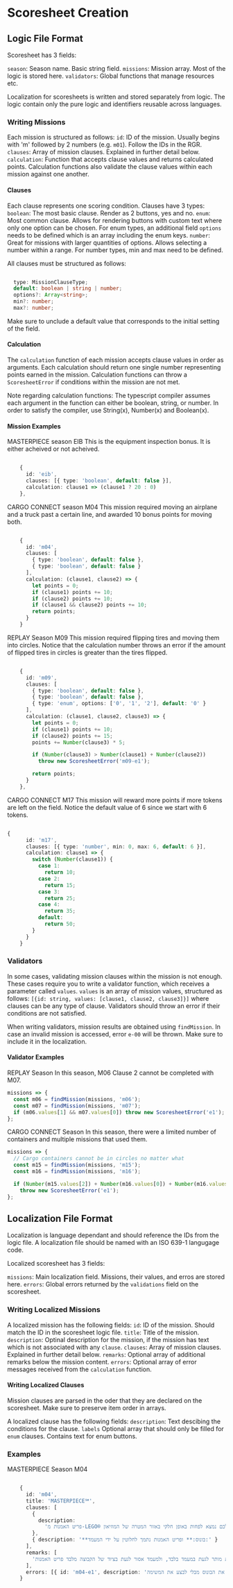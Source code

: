 # Scoresheet Creation

## Logic File Format

Scoresheet has 3 fields:

`season`: Season name. Basic string field.
`missions`: Mission array. Most of the logic is stored here.
`validators`: Global functions that manage resources etc.

Localization for scoresheets is written and stored separately from logic.
The logic contain only the pure logic and identifiers reusable across languages.

### Writing Missions

Each mission is structured as follows:
`id`: ID of the mission. Usually begins with 'm' followed by 2 numbers (e.g. `m01`). Follow the IDs in the RGR.
`clauses`: Array of mission clauses. Explained in further detail below.
`calculation`: Function that accepts clause values and returns calculated points.
Calculation functions also validate the clause values within each mission against one another.

#### Clauses

Each clause represents one scoring condition. Clauses have 3 types:
`boolean`: The most basic clause. Render as 2 buttons, yes and no.
`enum`: Most common clause. Allows for rendering buttons with custom text where only one option can be chosen.
For enum types, an additional field `options` needs to be defined which is an array including the enum keys.
`number`: Great for missions with larger quantities of options. Allows selecting a number within a range.
For number types, min and max need to be defined.

All clauses must be structured as follows:

```typescript

  type: MissionClauseType;
  default: boolean | string | number;
  options?: Array<string>;
  min?: number;
  max?: number;

```

Make sure to unclude a default value that corresponds to the initial setting of the field.

#### Calculation

The `calculation` function of each mission accepts clause values in order as arguments.
Each calculation should return one single number representing points earned in the mission.
Calculation functions can throw a `ScoresheetError` if conditions within the mission are not met.

Note regarding calculation functions:
The typescript compiler assumes each argument in the function can either be boolean, string, or number.
In order to satisfy the compiler, use String(x), Number(x) and Boolean(x).

#### Mission Examples

MASTERPIECE season EIB
This is the equipment inspection bonus. It is either acheived or not acheived.

```typescript

    {
      id: 'eib',
      clauses: [{ type: 'boolean', default: false }],
      calculation: clause1 => (clause1 ? 20 : 0)
    },

```

CARGO CONNECT season M04
This mission required moving an airplane and a truck past a certain line, and awarded 10 bonus points for moving both.

```typescript

    {
      id: 'm04',
      clauses: [
        { type: 'boolean', default: false },
        { type: 'boolean', default: false }
      ],
      calculation: (clause1, clause2) => {
        let points = 0;
        if (clause1) points += 10;
        if (clause2) points += 10;
        if (clause1 && clause2) points += 10;
        return points;
      }
    }

```

REPLAY Season M09
This mission required flipping tires and moving them into circles.
Notice that the calculation number throws an error if the amount of flipped tires in circles is greater than the tires flipped.

```typescript

    {
      id: 'm09',
      clauses: [
        { type: 'boolean', default: false },
        { type: 'boolean', default: false },
        { type: 'enum', options: ['0', '1', '2'], default: '0' }
      ],
      calculation: (clause1, clause2, clause3) => {
        let points = 0;
        if (clause1) points += 10;
        if (clause2) points += 15;
        points += Number(clause3) * 5;

        if (Number(clause3) > Number(clause1) + Number(clause2))
          throw new ScoresheetError('m09-e1');

        return points;
      }
    },

```

CARGO CONNECT M17
This mission will reward more points if more tokens are left on the field.
Notice the default value of 6 since we start with 6 tokens.

```typescript

{
      id: 'm17',
      clauses: [{ type: 'number', min: 0, max: 6, default: 6 }],
      calculation: clause1 => {
        switch (Number(clause1)) {
          case 1:
            return 10;
          case 2:
            return 15;
          case 3:
            return 25;
          case 4:
            return 35;
          default:
            return 50;
        }
      }
    }

```

### Validators

In some cases, validating mission clauses within the mission is not enough.
These cases require you to write a validator function, which receives a parameter called `values`.
`values` is an array of mission values, structured as follows:
`[{id: string, values: [clause1, clause2, clause3]}]` where clauses can be any type of clause.
Validators should throw an error if their conditions are not satisfied.

When writing validators, mission results are obtained using `findMission`.
In case an invalid mission is accessed, error `e-00` will be thrown.
Make sure to include it in the localization.

#### Validator Examples

REPLAY Season
In this season, M06 Clause 2 cannot be completed with M07.

```typescript
missions => {
  const m06 = findMission(missions, 'm06');
  const m07 = findMission(missions, 'm07');
  if (m06.values[1] && m07.values[0]) throw new ScoresheetError('e1');
};
```

CARGO CONNECT Season
In this season, there were a limited number of containers and multiple missions that used them.

```typescript
missions => {
  // Cargo containers cannot be in circles no matter what
  const m15 = findMission(missions, 'm15');
  const m16 = findMission(missions, 'm16');

  if (Number(m15.values[2]) + Number(m16.values[0]) + Number(m16.values[1]) > 8)
    throw new ScoresheetError('e1');
};
```

## Localization File Format

Localization is language dependant and should reference the IDs from the logic file.
A localization file should be named with an ISO 639-1 langugage code.

Localized scoresheet has 3 fields:

`missions`: Main localization field. Missions, their values, and erros are stored here.
`errors`: Global errors returned by the `validations` field on the scoresheet.

### Writing Localized Missions

A localized mission has the following fields:
`id`: ID of the mission. Should match the ID in the scoresheet logic file.
`title`: Title of the mission.
`description`: Optinal description for the mission, if the mission has text which is not associated with any `clause`.
`clauses`: Array of mission clauses. Explained in further detail below.
`remarks`: Optional array of additional remarks below the mission content.
`errors`: Optional array of error messages received from the `calculation` function.

#### Writing Localized Clauses

Mission clauses are parsed in the oder that they are declared on the scoresheet.
Make sure to preserve item order in arrays.

A localized clause has the following fields:
`description`: Text descibing the conditions for the clause.
`labels` Optional array that should only be filled for `enum` clauses. Contains text for enum buttons.

### Examples

MASTERPIECE Season M04

```typescript

    {
      id: 'm04',
      title: 'MASTERPIECE℠',
      clauses: [
        {
          description:
            'פריט האמנות מ-LEGO® של הקבוצה שלכם נמצא לפחות באופן חלקי באזור המטרה של המוזיאון:'
        },
        { description: '**בונוס:** ופריט האמנות נתמך לחלוטין על ידי המעמד:' }
      ],
      remarks: [
        'כדי לזכות בבונוס, בסיום המקצה לפריט האמנות מותר לגעת במעמד בלבד, ולמעמד אסור לגעת בציוד של הקבוצה מלבד פריט האמנות.'
      ],
      errors: [{ id: 'm04-e1', description: 'לא ניתן לקבל את הבונוס מבלי לבצע את המשימה.' }]
    }

```
